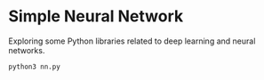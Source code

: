 # Simple Neural Network

Exploring some Python libraries related to deep learning and neural networks.

```bash
python3 nn.py
```
